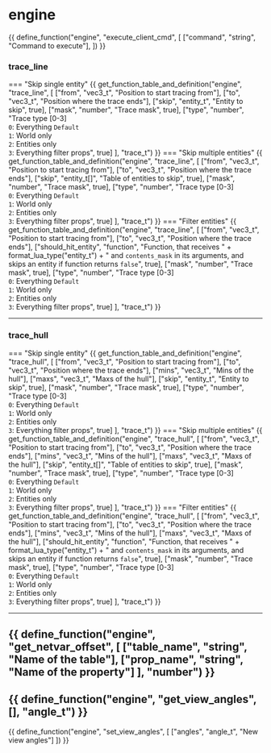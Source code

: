 # engine

{{ define_function("engine", "execute_client_cmd", [
    ["command", "string", "Command to execute"],
]) }}

### trace_line
=== "Skip single entity"
    {{ get_function_table_and_definition("engine", "trace_line", [
        ["from", "vec3_t", "Position to start tracing from"],
        ["to",   "vec3_t", "Position where the trace ends"],
        ["skip", "entity_t", "Entity to skip", true],
        ["mask", "number", "Trace mask", true],
        ["type", "number", "Trace type [0-3]<br/>`0`: Everything `Default`<br/>`1`: World only<br/>`2`: Entities only<br/>`3`: Everything filter props", true]
    ], "trace_t") }}
=== "Skip multiple entities"
    {{ get_function_table_and_definition("engine", "trace_line", [
        ["from", "vec3_t", "Position to start tracing from"],
        ["to",   "vec3_t", "Position where the trace ends"],
        ["skip", "entity_t[]", "Table of entities to skip", true],
        ["mask", "number", "Trace mask", true],
        ["type", "number", "Trace type [0-3]<br/>`0`: Everything `Default`<br/>`1`: World only<br/>`2`: Entities only<br/>`3`: Everything filter props", true]
    ], "trace_t") }}
=== "Filter entities"
    {{ get_function_table_and_definition("engine", "trace_line", [
        ["from", "vec3_t", "Position to start tracing from"],
        ["to",   "vec3_t", "Position where the trace ends"],
        ["should_hit_entity", "function", "Function, that receives " + format_lua_type("entity_t") + " and `contents_mask` in its arguments, and skips an entity if function returns `false`", true],
        ["mask", "number", "Trace mask", true],
        ["type", "number", "Trace type [0-3]<br/>`0`: Everything `Default`<br/>`1`: World only<br/>`2`: Entities only<br/>`3`: Everything filter props", true]
    ], "trace_t") }}
    
---

### trace_hull
=== "Skip single entity"
    {{ get_function_table_and_definition("engine", "trace_hull", [
        ["from", "vec3_t", "Position to start tracing from"],
        ["to",   "vec3_t", "Position where the trace ends"],
        ["mins", "vec3_t", "Mins of the hull"],
        ["maxs", "vec3_t", "Maxs of the hull"],
        ["skip", "entity_t", "Entity to skip", true],
        ["mask", "number", "Trace mask", true],
        ["type", "number", "Trace type [0-3]<br/>`0`: Everything `Default`<br/>`1`: World only<br/>`2`: Entities only<br/>`3`: Everything filter props", true]
    ], "trace_t") }}
=== "Skip multiple entities"
    {{ get_function_table_and_definition("engine", "trace_hull", [
        ["from", "vec3_t", "Position to start tracing from"],
        ["to",   "vec3_t", "Position where the trace ends"],
        ["mins", "vec3_t", "Mins of the hull"],
        ["maxs", "vec3_t", "Maxs of the hull"],
        ["skip", "entity_t[]", "Table of entities to skip", true],
        ["mask", "number", "Trace mask", true],
        ["type", "number", "Trace type [0-3]<br/>`0`: Everything `Default`<br/>`1`: World only<br/>`2`: Entities only<br/>`3`: Everything filter props", true]
    ], "trace_t") }}
=== "Filter entities"
    {{ get_function_table_and_definition("engine", "trace_hull", [
        ["from", "vec3_t", "Position to start tracing from"],
        ["to",   "vec3_t", "Position where the trace ends"],
        ["mins", "vec3_t", "Mins of the hull"],
        ["maxs", "vec3_t", "Maxs of the hull"],
        ["should_hit_entity", "function", "Function, that receives " + format_lua_type("entity_t") + " and `contents_mask` in its arguments, and skips an entity if function returns `false`", true],
        ["mask", "number", "Trace mask", true],
        ["type", "number", "Trace type [0-3]<br/>`0`: Everything `Default`<br/>`1`: World only<br/>`2`: Entities only<br/>`3`: Everything filter props", true]
    ], "trace_t") }}

---
{{ define_function("engine", "get_netvar_offset", [
    ["table_name", "string", "Name of the table"],
    ["prop_name", "string", "Name of the property"]
], "number") }}
---
{{ define_function("engine", "get_view_angles", [], "angle_t") }}
---
{{ define_function("engine", "set_view_angles", [
    ["angles", "angle_t", "New view angles"]
]) }}
